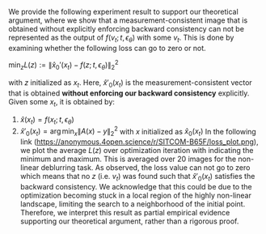 We provide the following experiment result to support our theoretical argument, where we show that a measurement-consistent image that is obtained without explicitly enforcing backward consistency can not be represented as the output of $f(v_t;t,\epsilon_\theta)$ with some $v_t$. This is done by examining whether the following loss can go to zero or not.

$\min_z L(z) := \|\hat{x}_0'(x_t) - f(z; t, \epsilon_\theta)\|^2_2$
 

with $z$ initialized as $x_t$.
Here, $\hat{x}'_0(x_t)$ is the measurement-consistent vector that is obtained **without enforcing our backward consistency** explicitly. Given some $x_t$, it is obtained by:
1. $\hat{x}(x_t) = f(x_t;t,\epsilon_\theta)$
2. $\hat{x}'_0(x_t) = \arg\min_x \|A(x)-y\|^2_2$ with $x$ initialized as $\hat{x}_0(x_t)$
In the following link (https://anonymous.4open.science/r/SITCOM-B65F/loss_plot.png), we plot the average $L(z)$ over optimization iteration with indicating the minimum and maximum. This is averaged over 20 images for the non-linear deblurring task.
As observed, the loss value can not go to zero which means that no $z$ (i.e. $v_t$) was found such that $\hat{x}'_0(x_t)$ satisfies the backward consistency. We acknowledge that this could be due to the optimization becoming stuck in a local region of the highly non-linear landscape, limiting the search to a neighborhood of the initial point. Therefore, we interpret this result as partial empirical evidence supporting our theoretical argument, rather than a rigorous proof.
